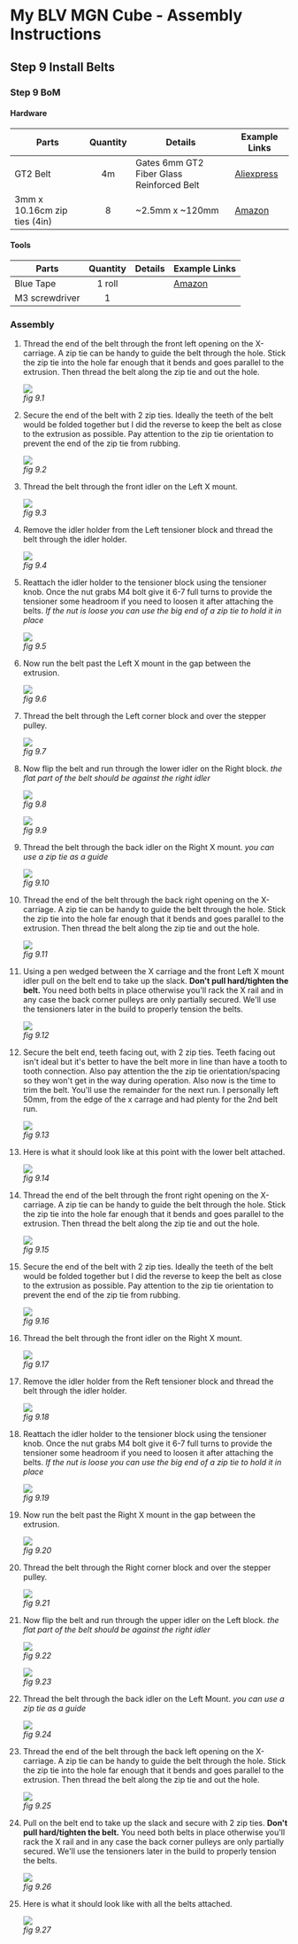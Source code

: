 # My BLV MGN Cube - Assembly Instructions

## Step 9 Install Belts

### Step 9 BoM

#### Hardware
| Parts     | Quantity | Details | Example Links |
|-----------|:--------:|---------|---------------|
| GT2 Belt  | 4m | Gates 6mm GT2 Fiber Glass Reinforced Belt | [Aliexpress](https://s.click.aliexpress.com/e/_A64OOo)
| 3mm x 10.16cm zip ties (4in)  | 8 | ~2.5mm x ~120mm | [Amazon](https://amzn.to/3p2nDaE) |

#### Tools
| Parts     | Quantity | Details | Example Links |
|-----------|:--------:|---------|---------------|
| Blue Tape | 1 roll | | [Amazon](https://amzn.to/3ujyctH) |
| M3 screwdriver | 1 | | |

### Assembly
1. Thread the end of the belt through the front left opening on the X-carriage. A zip tie can be handy to guide the belt through the hole. Stick the zip tie into the hole far enough that it bends and goes parallel to the extrusion. Then thread the belt along the zip tie and out the hole.

    ![](img/09-LowerBeltXCarriage.jpeg)\
    *fig 9.1*

2. Secure the end of the belt with 2 zip ties. Ideally the teeth of the belt would be folded together but I did the reverse to keep the belt as close to the extrusion as possible. Pay attention to the zip tie orientation to prevent the end of the zip tie from rubbing.

    ![](img/09-ZipTieLowerBeltStart.jpeg)\
    *fig 9.2*

3. Thread the belt through the front idler on the Left X mount.

    ![](img/09-LTXmountA.jpeg)\
    *fig 9.3*

4. Remove the idler holder from the Left tensioner block and thread the belt through the idler holder.

    ![](img/09-BeltInLTTensioner.jpeg)\
    *fig 9.4*

5. Reattach the idler holder to the tensioner block using the tensioner knob. Once the nut grabs M4 bolt give it 6-7 full turns to provide the tensioner some headroom if you need to loosen it after attaching the belts. *If the nut is loose you can use the big end of a zip tie to hold it in place*

    ![](img/09-AttachLTTensionerKnob.jpeg)\
    *fig 9.5*

6. Now run the belt past the Left X mount in the gap between the extrusion.

    ![](img/09-LTXmount.jpeg)\
    *fig 9.6*

7. Thread the belt through the Left corner block and over the stepper pulley.

    ![](img/09-LowerBeltLTCorner.jpeg)\
    *fig 9.7*

8. Now flip the belt and run through the lower idler on the Right block. *the flat part of the belt should be against the right idler*

    ![](img/09-FlipLowerBelt.jpeg)\
    *fig 9.8*

    ![](img/09-LowerBeltRightBlock.jpeg)\
    *fig 9.9*

9. Thread the belt through the back idler on the Right X mount. *you can use a zip tie as a guide*

    ![](img/09-BackRightXMount.jpeg)\
    *fig 9.10*

10. Thread the end of the belt through the back right opening on the X-carriage. A zip tie can be handy to guide the belt through the hole. Stick the zip tie into the hole far enough that it bends and goes parallel to the extrusion. Then thread the belt along the zip tie and out the hole.

    ![](img/09-LowerBeltXCarriageBack.jpeg)\
    *fig 9.11*

11. Using a pen wedged between the X carriage and the front Left X mount idler pull on the belt end to take up the slack. **Don't pull hard/tighten the belt.** You need both belts in place otherwise you'll rack the X rail and in any case the back corner pulleys are only partially secured. We'll use the tensioners later in the build to properly tension the belts.

    ![](img/09-LowerBeltRemoveSlack.jpeg)\
    *fig 9.12*

12. Secure the belt end, teeth facing out, with 2 zip ties. Teeth facing out isn't ideal but it's better to have the belt more in line than have a tooth to tooth connection. Also pay attention the the zip tie orientation/spacing so they won't get in the way during operation. Also now is the time to trim the belt. You'll use the remainder for the next run. I personally left 50mm, from the edge of the x carrage and had plenty for the 2nd belt run.

    ![](img/09-SecureLowerBeltEnd.jpeg)\
    *fig 9.13*

13. Here is what it should look like at this point with the lower belt attached.

    ![](img/09-LowerBeltDone.jpeg)\
    *fig 9.14*


14. Thread the end of the belt through the front right opening on the X-carriage. A zip tie can be handy to guide the belt through the hole. Stick the zip tie into the hole far enough that it bends and goes parallel to the extrusion. Then thread the belt along the zip tie and out the hole.

    ![](img/09-UpperBeltXCarriage.jpeg)\
    *fig 9.15*

15. Secure the end of the belt with 2 zip ties. Ideally the teeth of the belt would be folded together but I did the reverse to keep the belt as close to the extrusion as possible. Pay attention to the zip tie orientation to prevent the end of the zip tie from rubbing.

    ![](img/09-ZipTieUpperBeltStart.jpeg)\
    *fig 9.16*

16. Thread the belt through the front idler on the Right X mount.

    ![](img/09-RTXmountA.jpeg)\
    *fig 9.17*

17. Remove the idler holder from the Reft tensioner block and thread the belt through the idler holder.

    ![](img/09-BeltInRTTensioner.jpeg)\
    *fig 9.18*

18. Reattach the idler holder to the tensioner block using the tensioner knob. Once the nut grabs M4 bolt give it 6-7 full turns to provide the tensioner some headroom if you need to loosen it after attaching the belts. *If the nut is loose you can use the big end of a zip tie to hold it in place*

    ![](img/09-AttachRTTensionerKnob.jpeg)\
    *fig 9.19*

19. Now run the belt past the Right X mount in the gap between the extrusion.

    ![](img/09-RTXmount.jpeg)\
    *fig 9.20*

20. Thread the belt through the Right corner block and over the stepper pulley.

    ![](img/09-UpperBeltRTCorner.jpeg)\
    *fig 9.21*

21. Now flip the belt and run through the upper idler on the Left block. *the flat part of the belt should be against the right idler*

    ![](img/09-FlipUpperBelt.jpeg)\
    *fig 9.22*

    ![](img/09-UpperBeltRightBlock.jpeg)\
    *fig 9.23*

22. Thread the belt through the back idler on the Left Mount. *you can use a zip tie as a guide*

    ![](img/09-BackLeftXMount.jpeg)\
    *fig 9.24*

23. Thread the end of the belt through the back left opening on the X-carriage. A zip tie can be handy to guide the belt through the hole. Stick the zip tie into the hole far enough that it bends and goes parallel to the extrusion. Then thread the belt along the zip tie and out the hole.

    ![](img/09-UpperBeltXCarriageBack.jpeg)\
    *fig 9.25*

24. Pull on the belt end to take up the slack and secure with 2 zip ties. **Don't pull hard/tighten the belt.** You need both belts in place otherwise you'll rack the X rail and in any case the back corner pulleys are only partially secured. We'll use the tensioners later in the build to properly tension the belts.

    ![](img/09-UpperBeltRemoveSlack.jpeg)\
    *fig 9.26*

25. Here is what it should look like with all the belts attached.

    ![](img/09-AllBeltsDone.jpeg)\
    *fig 9.27*







